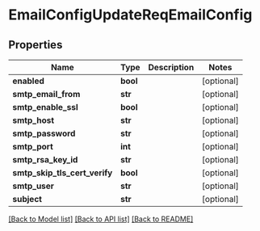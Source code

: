 # EmailConfigUpdateReqEmailConfig

## Properties
Name | Type | Description | Notes
------------ | ------------- | ------------- | -------------
**enabled** | **bool** |  | [optional] 
**smtp_email_from** | **str** |  | [optional] 
**smtp_enable_ssl** | **bool** |  | [optional] 
**smtp_host** | **str** |  | [optional] 
**smtp_password** | **str** |  | [optional] 
**smtp_port** | **int** |  | [optional] 
**smtp_rsa_key_id** | **str** |  | [optional] 
**smtp_skip_tls_cert_verify** | **bool** |  | [optional] 
**smtp_user** | **str** |  | [optional] 
**subject** | **str** |  | [optional] 

[[Back to Model list]](../README.md#documentation-for-models) [[Back to API list]](../README.md#documentation-for-api-endpoints) [[Back to README]](../README.md)


